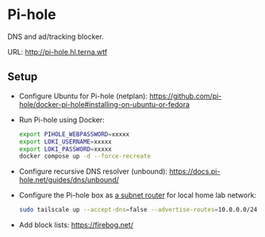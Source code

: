 # Pi-hole
DNS and ad/tracking blocker.

URL: http://pi-hole.hl.terna.wtf

## Setup
- Configure Ubuntu for Pi-hole (netplan): https://github.com/pi-hole/docker-pi-hole#installing-on-ubuntu-or-fedora

- Run Pi-hole using Docker:
    ```sh
    export PIHOLE_WEBPASSWORD=xxxxx
    export LOKI_USERNAME=xxxxx
    export LOKI_PASSWORD=xxxxx
    docker compose up -d --force-recreate
    ```

- Configure recursive DNS resolver (unbound): https://docs.pi-hole.net/guides/dns/unbound/

- Configure the Pi-hole box as [a subnet router](https://tailscale.com/kb/1019/subnets/) for local home lab network:
    ```sh
    sudo tailscale up --accept-dns=false --advertise-routes=10.0.0.0/24
    ```

- Add block lists: https://firebog.net/
